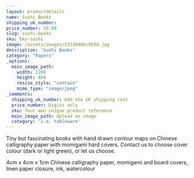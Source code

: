```yaml
---
layout: productdetails
name: Sushi Books
shipping_uk_number: 
price_number: 20.00
slug: sushi-books
sku: bks-sushi
image: /assets/images/5333040ec910d.jpg
description: 'Sushi Books'
category: "Papers"
_options:
  main_image_path:
    width: 1200
    height: 800
    resize_style: "contain"
    mime_type: "image/jpeg"
_comments:
  shipping_uk_number: Add the UK shipping cost
  price_number: Digits only
  sku: Your own unique product reference
  main_image_path: Upload an image
  category: 'i.e. tableware'
---
```

Tiny but fascinating books with hand drawn contour maps on Chinese calligraphy paper with momigami hard covers. Contact us to choose cover colour (dark or light green), or let us choose.

4cm x 4cm x 1cm
Chinese calligraphy paper, momigami and board covers, linen paper closure, ink, watercolour

